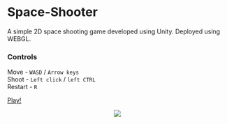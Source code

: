 # Space-Shooter
A simple 2D space shooting game developed using Unity. Deployed using WEBGL.

### Controls
Move - `WASD` / `Arrow keys`
<br>
Shoot - `Left click` / `left CTRL`
<br>
Restart - `R`
<br>

[Play!](https://piyush-jaiswal.github.io/Space-Shooter/)

<p align="center">
  <img src="https://github.com/piyush-jaiswal/Space-Shooter/blob/master/Assets/SpaceShooter.gif">
</p>

